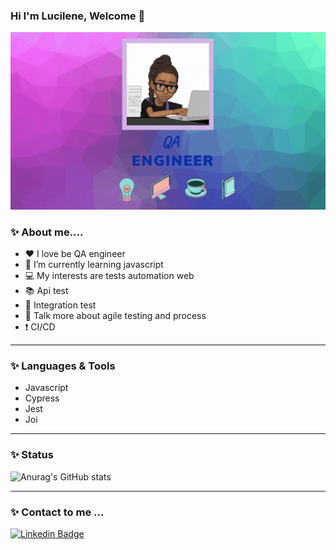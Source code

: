 ### Hi I'm Lucilene, Welcome 👋


<img src=new_photo_canva_lucy.gif width="100%" height="50%">


 ###  ✨ <b>About me...</b>. 
 

 - ❤️ I love be QA engineer 
 - 🌱 I’m currently learning javascript    
 - 💻 My interests are tests automation web
 - 📚 Api test 
 - 📖 Integration test  
 - 🎯 Talk more about agile testing and process
 - ❗ CI/CD      

 ---

### ✨ <b> Languages & Tools</b></br> 

-  Javascript
-  Cypress
-  Jest
-  Joi


---
### ✨ <b>Status</b> </br>


 ![Anurag's GitHub stats](https://github-readme-stats.vercel.app/api?username=LucileneMartins&show_icons=true&theme=radical)

---

### ✨ <b>Contact to me ...</b>


[![Linkedin Badge](https://img.shields.io/badge/-LinkedIn-blue?style=flat-square&logo=Linkedin&logoColor=white&link=https://www.linkedin.com/in/lucilene-martins-629a5021/?locale=en_US)](https://www.linkedin.com/in/lucilene-martins-629a5021/?locale=en_US) 



<!--
**LucileneMartins/LucileneMartins** is a ✨ _special_ ✨ repository because its `README.md` (this file) appears on your GitHub profile.

Here are some ideas to get you started:

- 🔭 I’m currently working on ...
- 🌱 I’m currently learning ...
- 👯 I’m looking to collaborate on ...
- 🤔 I’m looking for help with ...
- 💬 Ask me about ...
- 📫 How to reach me: ...
- 😄 Pronouns: ...
- ⚡ Fun fact: ...
-->
